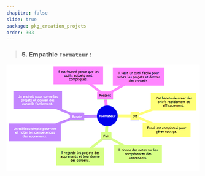 ```yaml
---
chapitre: false
slide: true
package: pkg_creation_projets
order: 303
---
```

<!-- new slide -->
> ### 5. Empathie ` Formateur ` :

<div class="image-container">
  <img src="../Image/empathie-Formateur.png" alt="Empathie">
</div>
